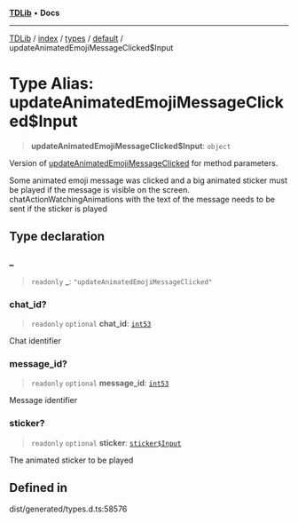 [**TDLib**](../../../../../../README.md) • **Docs**

***

[TDLib](../../../../../../modules.md) / [index](../../../../../README.md) / [types](../../../README.md) / [default](../README.md) / updateAnimatedEmojiMessageClicked$Input

# Type Alias: updateAnimatedEmojiMessageClicked$Input

> **updateAnimatedEmojiMessageClicked$Input**: `object`

Version of [updateAnimatedEmojiMessageClicked](updateAnimatedEmojiMessageClicked.md) for method parameters.

Some animated emoji message was clicked and a big animated sticker must be played if the message is visible on the screen. chatActionWatchingAnimations with the text of the message needs to be sent if the sticker is played

## Type declaration

### \_

> `readonly` **\_**: `"updateAnimatedEmojiMessageClicked"`

### chat\_id?

> `readonly` `optional` **chat\_id**: [`int53`](int53.md)

Chat identifier

### message\_id?

> `readonly` `optional` **message\_id**: [`int53`](int53.md)

Message identifier

### sticker?

> `readonly` `optional` **sticker**: [`sticker$Input`](sticker$Input.md)

The animated sticker to be played

## Defined in

dist/generated/types.d.ts:58576
